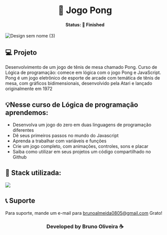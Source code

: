 <h1 align="center">🏓 Jogo Pong </h1>
<h4 align="center"> Status: 🚀 Finished </h4>

![Design sem nome (3)](https://user-images.githubusercontent.com/109918729/192917827-95bb09eb-5dcf-45b3-b8a0-8c0879aec24c.gif)

## 💻 Projeto
Desenvolvimento de um jogo de tênis de mesa chamado Pong. Curso de Lógica de programação: comece em lógica com o jogo Pong e JavaScript.
Pong é um jogo eletrônico de esporte de arcade com temática de tênis de mesa, com gráficos bidimensionais, desenvolvido pela Atari e lançado originalmente em 1972

## 💡Nesse curso de Lógica de programação aprendemos:
- Desenvolva um jogo do zero em duas linguagens de programação diferentes
- Dê seus primeiros passos no mundo do Javascript
- Aprenda a trabalhar com variáveis e funções
- Crie um jogo completo, com animações, controles, sons e placar
- Saiba como utilizar em seus projetos um código compartilhado no Github

## 🚀 Stack utilizada:
<div>
<img src="https://img.shields.io/badge/JavaScript-F7DF1E?style=for-the-badge&logo=javascript&logoColor=black"/>
</div>

## 📞 Suporte
Para suporte, mande um e-mail para brunoalmeida0805@gmail.com Grato!

<h3 align="center">Developed by Bruno Oliveira ☕</h3>


